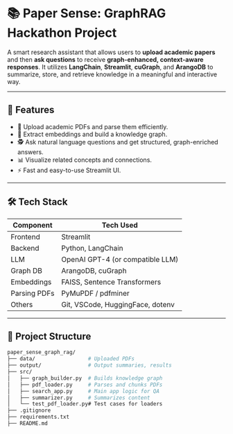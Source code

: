 # 📚 Paper Sense: GraphRAG Hackathon Project

A smart research assistant that allows users to **upload academic papers** and then **ask questions** to receive **graph-enhanced, context-aware responses**. It utilizes **LangChain**, **Streamlit**, **cuGraph**, and **ArangoDB** to summarize, store, and retrieve knowledge in a meaningful and interactive way.

---

## 🚀 Features

- 📄 Upload academic PDFs and parse them efficiently.
- 🧠 Extract embeddings and build a knowledge graph.
- 🕵️ Ask natural language questions and get structured, graph-enriched answers.
- 📊 Visualize related concepts and connections.
- ⚡ Fast and easy-to-use Streamlit UI.

---

## 🛠️ Tech Stack

| Component | Tech Used |
|----------|------------|
| Frontend | Streamlit |
| Backend  | Python, LangChain |
| LLM      | OpenAI GPT-4 (or compatible LLM) |
| Graph DB | ArangoDB, cuGraph |
| Embeddings | FAISS, Sentence Transformers |
| Parsing PDFs | PyMuPDF / pdfminer |
| Others | Git, VSCode, HuggingFace, dotenv |

---

## 📂 Project Structure

```bash
paper_sense_graph_rag/
├── data/                 # Uploaded PDFs
├── output/               # Output summaries, results
├── src/
│   ├── graph_builder.py  # Builds knowledge graph
│   ├── pdf_loader.py     # Parses and chunks PDFs
│   ├── search_app.py     # Main app logic for QA
│   ├── summarizer.py     # Summarizes content
│   └── test_pdf_loader.py# Test cases for loaders
├── .gitignore
├── requirements.txt
├── README.md
